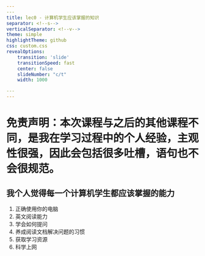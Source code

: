```yaml
---
​---
title: lec0 - 计算机学生应该掌握的知识
separator: <!--s-->
verticalSeparator: <!--v-->
theme: simple
highlightTheme: github
css: custom.css
revealOptions:
    transition: 'slide'
    transitionSpeed: fast
    center: false
    slideNumber: "c/t"
    width: 1000

​---
---
```


<div class="middle center">
<div style="width: 100%">

# 免责声明：本次课程与之后的其他课程不同，是我在学习过程中的个人经验，主观性很强，因此会包括很多吐槽，语句也不会很规范。

</div></div>  <!--v-->



## 我个人觉得每一个计算机学生都应该掌握的能力

1. 正确使用你的电脑
2. 英文阅读能力
3. 学会如何提问
4. 养成阅读文档解决问题的习惯
5. 获取学习资源
6. 科学上网

















